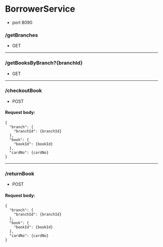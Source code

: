 # BorrowerService

- port 8090

### /getBranches

- GET

- - - -

### /getBooksByBranch?{branchId}

- GET

- - - -

### /checkoutBook

- POST

#### Request body:

```
{
  "branch": {
    "branchId": {branchId}
  },
  "book": {
    "bookId": {bookId}
  },
  "cardNo": {cardNo}
}
```

- - - -

### /returnBook

- POST

#### Request body:

```
{
  "branch": {
    "branchId": {branchId}
  },
  "book": {
    "bookId": {bookId}
  },
  "cardNo": {cardNo}
}
```